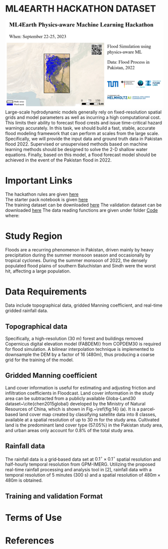 # ML4EARTH HACKATHON DATASET
![Alt text](https://github.com/zhu-xlab/ML4Earth-Hackathon-2023/blob/main/Source/image%20(2).png)
Large-scale hydrodynamic models generally rely on fixed-resolution spatial grids and model parameters as well as incurring a high computational cost. This limits their ability to forecast flood crests and issue time-critical hazard warnings accurately. In this task, we should build a fast, stable, accurate flood modeling framework that can perform at scales from the large scale. Specifically, we will provide the input data and ground truth data in Pakistan flood 2022. Supervised or unsupervised methods based on machine learning methods should be designed to solve the 2-D shallow water equations. Finally, based on this model, a flood forecast model should be achieved in the event of the Pakistan flood in 2022.
# Important Links
The hackathon rules are given [here](https://ml4earth23.devpost.com/)  
The starter pack notebook is given [here](https://ml4earth23.devpost.com/)  
The training dataset can be downloaded [here](https://ml4earth23.devpost.com/) 
The validation dataset can be downloaded [here](https://ml4earth23.devpost.com/) 
The data reading functions are given under folder [Code](https://ml4earth23.devpost.com/)  where:

# Study Region
Floods are a recurring phenomenon in Pakistan, driven mainly by heavy precipitation during the summer monsoon season and occasionally by tropical cyclones. During the summer monsoon of 2022, the densely populated flood plains of southern Baluchistan and Sindh were the worst hit, affecting a large population. 

# Data Requirements
Data include topographical data, gridded Manning coefficient, and real-time gridded rainfall data.
## Topographical data
Specifically, a high-resolution (30 m) forest and buildings removed Copernicus digital elevation model (FABDEM)} from COPDEM30  is required for flood simulation. A bilinear interpolation technique is implemented to downsample the DEM by a factor of 16 (480m), thus producing a coarse grid for the training of the model. 

##  Gridded Manning coefficient
Land cover information is useful for estimating and adjusting friction and infiltration coefficients in Floodcast. Land cover information in the study area can be subtracted from a publicly available Globa-Land30 dataset~\cite{chen2015global} developed by the Ministry of Natural Resources of China, which is shown in Fig.~\ref{fig:14} (a). It is a parcel‐based land cover map created by classifying satellite data into 8 classes, available at a spatial resolution of up to 30 m for the study area. Cultivated land is the predominant land cover type (57.05\%) in the Pakistan study area, and urban areas only account for 0.8\% of the total study area.

##  Rainfall data
The rainfall data is a grid‐based data set at $0.1^{\circ} \times 0.1^{\circ}$ spatial resolution and half-hourly temporal resolution from GPM-IMERG. Utilizing the proposed real-time rainfall processing and analysis tool in [2], rainfall data with a temporal resolution of 5 minutes (300 s) and a spatial resolution of $480 m \times 480 m$ is obtained. 

## Training and validation Format

# Terms of Use

# References
